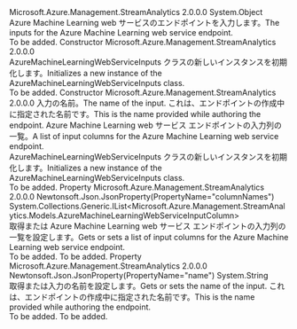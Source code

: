 <Type Name="AzureMachineLearningWebServiceInputs" FullName="Microsoft.Azure.Management.StreamAnalytics.Models.AzureMachineLearningWebServiceInputs">
  <TypeSignature Language="C#" Value="public class AzureMachineLearningWebServiceInputs" />
  <TypeSignature Language="ILAsm" Value=".class public auto ansi beforefieldinit AzureMachineLearningWebServiceInputs extends System.Object" />
  <TypeSignature Language="DocId" Value="T:Microsoft.Azure.Management.StreamAnalytics.Models.AzureMachineLearningWebServiceInputs" />
  <TypeSignature Language="VB.NET" Value="Public Class AzureMachineLearningWebServiceInputs" />
  <TypeSignature Language="F#" Value="type AzureMachineLearningWebServiceInputs = class" />
  <AssemblyInfo>
    <AssemblyName>Microsoft.Azure.Management.StreamAnalytics</AssemblyName>
    <AssemblyVersion>2.0.0.0</AssemblyVersion>
  </AssemblyInfo>
  <Base>
    <BaseTypeName>System.Object</BaseTypeName>
  </Base>
  <Interfaces />
  <Docs>
    <summary>
            <span data-ttu-id="d1d2f-101">Azure Machine Learning web サービスのエンドポイントを入力します。</span><span class="sxs-lookup"><span data-stu-id="d1d2f-101">The inputs for the Azure Machine Learning web service endpoint.</span></span>
            </summary>
    <remarks>To be added.</remarks>
  </Docs>
  <Members>
    <Member MemberName=".ctor">
      <MemberSignature Language="C#" Value="public AzureMachineLearningWebServiceInputs ();" />
      <MemberSignature Language="ILAsm" Value=".method public hidebysig specialname rtspecialname instance void .ctor() cil managed" />
      <MemberSignature Language="DocId" Value="M:Microsoft.Azure.Management.StreamAnalytics.Models.AzureMachineLearningWebServiceInputs.#ctor" />
      <MemberSignature Language="VB.NET" Value="Public Sub New ()" />
      <MemberType>Constructor</MemberType>
      <AssemblyInfo>
        <AssemblyName>Microsoft.Azure.Management.StreamAnalytics</AssemblyName>
        <AssemblyVersion>2.0.0.0</AssemblyVersion>
      </AssemblyInfo>
      <Parameters />
      <Docs>
        <summary>
            <span data-ttu-id="d1d2f-102">AzureMachineLearningWebServiceInputs クラスの新しいインスタンスを初期化します。</span><span class="sxs-lookup"><span data-stu-id="d1d2f-102">Initializes a new instance of the AzureMachineLearningWebServiceInputs class.</span></span>
            </summary>
        <remarks>To be added.</remarks>
      </Docs>
    </Member>
    <Member MemberName=".ctor">
      <MemberSignature Language="C#" Value="public AzureMachineLearningWebServiceInputs (string name = null, System.Collections.Generic.IList&lt;Microsoft.Azure.Management.StreamAnalytics.Models.AzureMachineLearningWebServiceInputColumn&gt; columnNames = null);" />
      <MemberSignature Language="ILAsm" Value=".method public hidebysig specialname rtspecialname instance void .ctor(string name, class System.Collections.Generic.IList`1&lt;class Microsoft.Azure.Management.StreamAnalytics.Models.AzureMachineLearningWebServiceInputColumn&gt; columnNames) cil managed" />
      <MemberSignature Language="DocId" Value="M:Microsoft.Azure.Management.StreamAnalytics.Models.AzureMachineLearningWebServiceInputs.#ctor(System.String,System.Collections.Generic.IList{Microsoft.Azure.Management.StreamAnalytics.Models.AzureMachineLearningWebServiceInputColumn})" />
      <MemberSignature Language="VB.NET" Value="Public Sub New (Optional name As String = null, Optional columnNames As IList(Of AzureMachineLearningWebServiceInputColumn) = null)" />
      <MemberSignature Language="F#" Value="new Microsoft.Azure.Management.StreamAnalytics.Models.AzureMachineLearningWebServiceInputs : string * System.Collections.Generic.IList&lt;Microsoft.Azure.Management.StreamAnalytics.Models.AzureMachineLearningWebServiceInputColumn&gt; -&gt; Microsoft.Azure.Management.StreamAnalytics.Models.AzureMachineLearningWebServiceInputs" Usage="new Microsoft.Azure.Management.StreamAnalytics.Models.AzureMachineLearningWebServiceInputs (name, columnNames)" />
      <MemberType>Constructor</MemberType>
      <AssemblyInfo>
        <AssemblyName>Microsoft.Azure.Management.StreamAnalytics</AssemblyName>
        <AssemblyVersion>2.0.0.0</AssemblyVersion>
      </AssemblyInfo>
      <Parameters>
        <Parameter Name="name" Type="System.String" />
        <Parameter Name="columnNames" Type="System.Collections.Generic.IList&lt;Microsoft.Azure.Management.StreamAnalytics.Models.AzureMachineLearningWebServiceInputColumn&gt;" />
      </Parameters>
      <Docs>
        <param name="name"><span data-ttu-id="d1d2f-103">入力の名前。</span><span class="sxs-lookup"><span data-stu-id="d1d2f-103">The name of the input.</span></span> <span data-ttu-id="d1d2f-104">これは、エンドポイントの作成中に指定された名前です。</span><span class="sxs-lookup"><span data-stu-id="d1d2f-104">This is the name provided while authoring the endpoint.</span></span></param>
        <param name="columnNames"><span data-ttu-id="d1d2f-105">Azure Machine Learning web サービス エンドポイントの入力列の一覧。</span><span class="sxs-lookup"><span data-stu-id="d1d2f-105">A list of input columns for the Azure Machine Learning web service endpoint.</span></span></param>
        <summary>
            <span data-ttu-id="d1d2f-106">AzureMachineLearningWebServiceInputs クラスの新しいインスタンスを初期化します。</span><span class="sxs-lookup"><span data-stu-id="d1d2f-106">Initializes a new instance of the AzureMachineLearningWebServiceInputs class.</span></span>
            </summary>
        <remarks>To be added.</remarks>
      </Docs>
    </Member>
    <Member MemberName="ColumnNames">
      <MemberSignature Language="C#" Value="public System.Collections.Generic.IList&lt;Microsoft.Azure.Management.StreamAnalytics.Models.AzureMachineLearningWebServiceInputColumn&gt; ColumnNames { get; set; }" />
      <MemberSignature Language="ILAsm" Value=".property instance class System.Collections.Generic.IList`1&lt;class Microsoft.Azure.Management.StreamAnalytics.Models.AzureMachineLearningWebServiceInputColumn&gt; ColumnNames" />
      <MemberSignature Language="DocId" Value="P:Microsoft.Azure.Management.StreamAnalytics.Models.AzureMachineLearningWebServiceInputs.ColumnNames" />
      <MemberSignature Language="VB.NET" Value="Public Property ColumnNames As IList(Of AzureMachineLearningWebServiceInputColumn)" />
      <MemberSignature Language="F#" Value="member this.ColumnNames : System.Collections.Generic.IList&lt;Microsoft.Azure.Management.StreamAnalytics.Models.AzureMachineLearningWebServiceInputColumn&gt; with get, set" Usage="Microsoft.Azure.Management.StreamAnalytics.Models.AzureMachineLearningWebServiceInputs.ColumnNames" />
      <MemberType>Property</MemberType>
      <AssemblyInfo>
        <AssemblyName>Microsoft.Azure.Management.StreamAnalytics</AssemblyName>
        <AssemblyVersion>2.0.0.0</AssemblyVersion>
      </AssemblyInfo>
      <Attributes>
        <Attribute>
          <AttributeName>Newtonsoft.Json.JsonProperty(PropertyName="columnNames")</AttributeName>
        </Attribute>
      </Attributes>
      <ReturnValue>
        <ReturnType>System.Collections.Generic.IList&lt;Microsoft.Azure.Management.StreamAnalytics.Models.AzureMachineLearningWebServiceInputColumn&gt;</ReturnType>
      </ReturnValue>
      <Docs>
        <summary>
            <span data-ttu-id="d1d2f-107">取得または Azure Machine Learning web サービス エンドポイントの入力列の一覧を設定します。</span><span class="sxs-lookup"><span data-stu-id="d1d2f-107">Gets or sets a list of input columns for the Azure Machine Learning web service endpoint.</span></span>
            </summary>
        <value>To be added.</value>
        <remarks>To be added.</remarks>
      </Docs>
    </Member>
    <Member MemberName="Name">
      <MemberSignature Language="C#" Value="public string Name { get; set; }" />
      <MemberSignature Language="ILAsm" Value=".property instance string Name" />
      <MemberSignature Language="DocId" Value="P:Microsoft.Azure.Management.StreamAnalytics.Models.AzureMachineLearningWebServiceInputs.Name" />
      <MemberSignature Language="VB.NET" Value="Public Property Name As String" />
      <MemberSignature Language="F#" Value="member this.Name : string with get, set" Usage="Microsoft.Azure.Management.StreamAnalytics.Models.AzureMachineLearningWebServiceInputs.Name" />
      <MemberType>Property</MemberType>
      <AssemblyInfo>
        <AssemblyName>Microsoft.Azure.Management.StreamAnalytics</AssemblyName>
        <AssemblyVersion>2.0.0.0</AssemblyVersion>
      </AssemblyInfo>
      <Attributes>
        <Attribute>
          <AttributeName>Newtonsoft.Json.JsonProperty(PropertyName="name")</AttributeName>
        </Attribute>
      </Attributes>
      <ReturnValue>
        <ReturnType>System.String</ReturnType>
      </ReturnValue>
      <Docs>
        <summary>
            <span data-ttu-id="d1d2f-108">取得または入力の名前を設定します。</span><span class="sxs-lookup"><span data-stu-id="d1d2f-108">Gets or sets the name of the input.</span></span> <span data-ttu-id="d1d2f-109">これは、エンドポイントの作成中に指定された名前です。</span><span class="sxs-lookup"><span data-stu-id="d1d2f-109">This is the name provided while authoring the endpoint.</span></span>
            </summary>
        <value>To be added.</value>
        <remarks>To be added.</remarks>
      </Docs>
    </Member>
  </Members>
</Type>